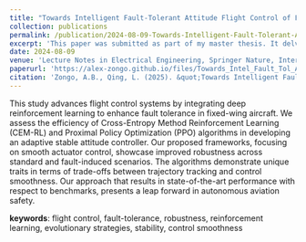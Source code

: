 ```yaml
---
title: "Towards Intelligent Fault-Tolerant Attitude Flight Control of Fixed-Wing Aircraft"
collection: publications
permalink: /publication/2024-08-09-Towards-Intelligent-Fault-Tolerant-Attitude Flight-Control-of-Fixed-Wing-Aircraft-number-1
excerpt: 'This paper was submitted as part of my master thesis. It delves into the use of Reinforcement Learning to enhance fault-tolerance in fixed-wing aircraft flight control'
date: 2024-08-09
venue: 'Lecture Notes in Electrical Engineering, Springer Nature, International Conference in Navigation Guidance and Control (ICGNC)'
paperurl: 'https://alex-zongo.github.io/files/Towards_Intel_Fault_Tol_Att_Flight_ctrl.pdf' #'https://doi.org/10.1007/978-981-96-2264-1_15' #'http://academicpages.github.io/files/paper1.pdf'
citation: 'Zongo, A.B., Qing, L. (2025). &quot;Towards Intelligent Fault-Tolerant Attitude Control of Fixed-Wing Aircraft.&quot; In: Yan, L., Duan, H., Deng, Y. (eds) <i>Advances in Guidance, Navigation and Control. ICGNC 2024. Lecture Notes in Electrical Engineering, vol 1353. Springer, Singapore. <https://doi.org/10.1007/978-981-96-2264-1_15> </i>. 1(1).'
---
```


This study advances flight control systems by integrating
deep reinforcement learning to enhance fault tolerance in fixed-wing aircraft.
We assess the efficiency of Cross-Entropy Method Reinforcement
Learning (CEM-RL) and Proximal Policy Optimization (PPO) algorithms
in developing an adaptive stable attitude controller. Our proposed
frameworks, focusing on smooth actuator control, showcase improved
robustness across standard and fault-induced scenarios. The algorithms
demonstrate unique traits in terms of trade-offs between trajectory tracking
and control smoothness. Our approach that results in state-of-the-art
performance with respect to benchmarks, presents a leap forward in autonomous
aviation safety.

**keywords**: flight control, fault-tolerance, robustness, reinforcement learning,
evolutionary strategies, stability, control smoothness
